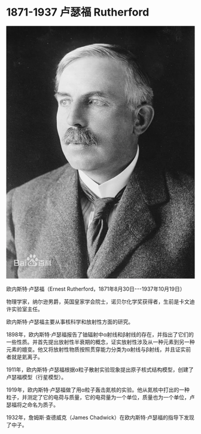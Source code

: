 # 1871-1937 卢瑟福 Rutherford

![](assets/1871rutherford.webp)

欧内斯特·卢瑟福（Ernest Rutherford，1871年8月30日---1937年10月19日）

物理学家，纳尔逊男爵，英国皇家学会院士，诺贝尔化学奖获得者，生前是卡文迪许实验室主任。

欧内斯特·卢瑟福主要从事核科学和放射性方面的研究。

1898年，欧内斯特·卢瑟福报告了铀辐射中α射线和β射线的存在，并指出了它们的一些性质。并首先提出放射性半衰期的概念，证实放射性涉及从一种元素到另一种元素的嬗变。他又将放射性物质按照贯穿能力分类为α射线与β射线，并且证实前者就是氦离子。

1911年，欧内斯特·卢瑟福根据α粒子散射实验现象提出原子核式结构模型，创建了卢瑟福模型（行星模型）。

1919年，欧内斯特·卢瑟福做了用α粒子轰击氮核的实验。他从氮核中打出的一种粒子，并测定了它的电荷与质量，它的电荷量为一个单位，质量也为一个单位，卢瑟福将之命名为质子。

1932年，詹姆斯·查德威克（James Chadwick）在欧内斯特·卢瑟福的指导下发现了中子。